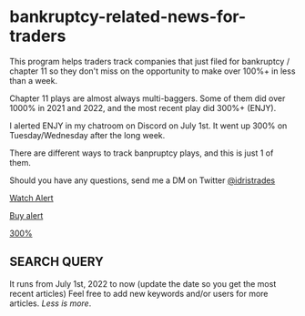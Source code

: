 # bankruptcy-related-news-for-traders

This program helps traders track companies that just filed for bankruptcy / chapter 11 so they don't miss on the opportunity to make over 100%+ in less than a week.

Chapter 11 plays are almost always multi-baggers. Some of them did over 1000% in 2021 and 2022, and the most recent play did 300%+ (ENJY).

I alerted ENJY in my chatroom on Discord on July 1st. It went up 300% on Tuesday/Wednesday after the long week.

There are different ways to track banpruptcy plays, and this is just 1 of them.

Should you have any questions, send me a DM on Twitter [@idristrades](https://twitter.com/idristrades)


[Watch Alert](https://twitter.com/IdrisTrades/status/1536803655386636290)

[Buy alert](https://twitter.com/IdrisTrades/status/1544409358431313920)

[300%](https://twitter.com/IdrisTrades/status/1544675868093587456)



## SEARCH QUERY ##

It runs from July 1st, 2022 to now (update the date so you get the most recent articles)
Feel free to add new keywords and/or users for more articles.
*Less is more*.

